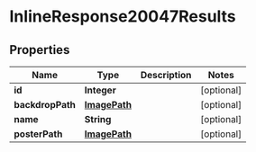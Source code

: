
# InlineResponse20047Results

## Properties
Name | Type | Description | Notes
------------ | ------------- | ------------- | -------------
**id** | **Integer** |  |  [optional]
**backdropPath** | [**ImagePath**](ImagePath.md) |  |  [optional]
**name** | **String** |  |  [optional]
**posterPath** | [**ImagePath**](ImagePath.md) |  |  [optional]



